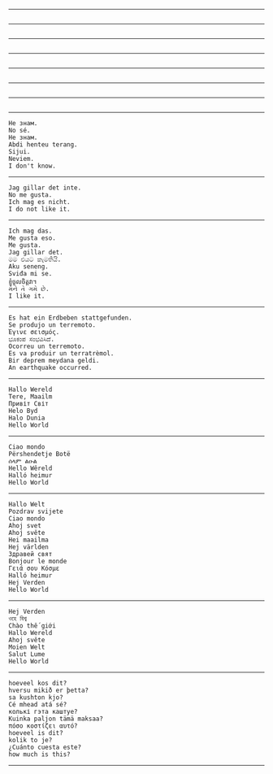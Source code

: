 
---
```

```
---
```

```
---
```

```
---
```

```
---
```

```
---
```

```
---
```

```
---
```
Не знам.
No sé.
Не знам.
Abdi henteu terang.
Sijui.
Neviem.
I don't know.
```
---
```
Jag gillar det inte.
No me gusta.
Ich mag es nicht.
I do not like it.
```
---
```
Ich mag das.
Me gusta eso.
Me gusta.
Jag gillar det.
මම එයට කැමතියි.
Aku seneng.
Sviđa mi se.
ខ្ញុំ​ចូលចិត្ត​វា។
મને તે ગમે છે.
I like it.
```
---
```
Es hat ein Erdbeben stattgefunden.
Se produjo un terremoto.
Έγινε σεισμός.
ಭೂಕಂಪ ಸಂಭವಿಸಿದೆ.
Ocorreu un terremoto.
Es va produir un terratrèmol.
Bir deprem meydana geldi.
An earthquake occurred.
```
---
```
Hallo Wereld
Tere, Maailm
Привіт Світ
Helo Byd
Halo Dunia
Hello World
```
---
```
Ciao mondo
Përshendetje Botë
ሰላም ልዑል
Hello Wêreld
Halló heimur
Hello World
```
---
```
Hallo Welt
Pozdrav svijete
Ciao mondo
Ahoj svet
Ahoj světe
Hei maailma
Hej världen
Здравей свят
Bonjour le monde
Γειά σου Κόσμε
Halló heimur
Hej Verden
Hello World
```
---
```
Hej Verden
ওহে বিশ্ব
Chào thế giới
Hallo Wereld
Ahoj světe
Moien Welt
Salut Lume
Hello World
```
---
```
hoeveel kos dit?
hversu mikið er þetta?
sa kushton kjo?
Cé mhead atá sé?
колькі гэта каштуе?
Kuinka paljon tämä maksaa?
πόσο κοστίζει αυτό?
hoeveel is dit?
kolik to je?
¿Cuánto cuesta este?
how much is this?
```
---



